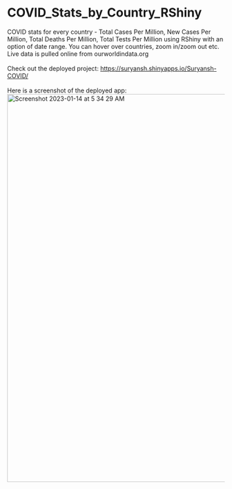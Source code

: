 # COVID_Stats_by_Country_RShiny
COVID stats for every country - Total Cases Per Million, New Cases Per Million, Total Deaths Per Million, Total Tests Per Million using RShiny with an option of date range. You can hover over countries, zoom in/zoom out etc.
<br>
Live data is pulled online from ourworldindata.org
<br>
<br>
Check out the deployed project: https://suryansh.shinyapps.io/Suryansh-COVID/
<br>
<br>
Here is a screenshot of the deployed app:
<img width="900" alt="Screenshot 2023-01-14 at 5 34 29 AM" src="https://user-images.githubusercontent.com/66567078/212439629-ab48ba36-ee02-455d-b58f-46c7ff3dc687.png">
